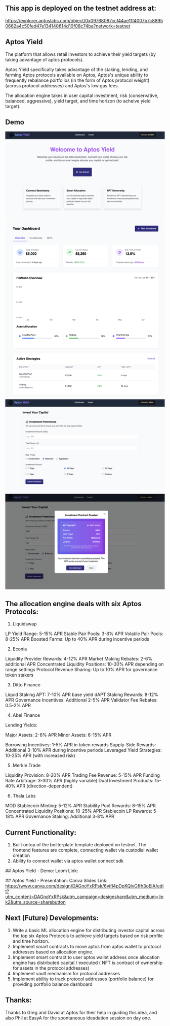 ## This app is deployed on the testnet address at:
https://explorer.aptoslabs.com/object/0x09768087ccf44ae11f4007b7c88950662a4c50fed47e134140614d10f08c74ba?network=testnet

## Aptos Yield
The platform that allows retail investors to achieve their yield targets (by taking advantage of aptos protocols). 

Aptos Yield specifically takes advantage of the staking, lending, and farming Aptos protocols available on Aptos, Aptos's unique ability to frequently rebalance portfolios (in the form of Aptos protocol weight) (across protocol addresses) and Aptos's low gas fees.

The allocation engine takes in user capital investment, risk (conservative, balanced, aggressive), yield target, and time horizon (to acheive yield target).

## Demo

![Homepage](homepage.png)
![Dashboard](dashboard.png)
![Invest-Page-Pre-Confirmation](invest-pre-submission.png)
![Invest-Page-Confirmation](invest-post-submission.png)

## The allocation engine deals with six Aptos Protocols:

1. Liquidswap

LP Yield Range: 5-15% APR
Stable Pair Pools: 3-8% APR
Volatile Pair Pools: 8-25% APR
Boosted Farms: Up to 40% APR during incentive periods


2. Econia

Liquidity Provider Rewards: 4-12% APR
Market Making Rebates: 2-6% additional APR
Concentrated Liquidity Positions: 10-30% APR depending on range settings
Protocol Revenue Sharing: Up to 10% APR for governance token stakers


3. Ditto Finance

Liquid Staking APT: 7-10% APR base yield
dAPT Staking Rewards: 8-12% APR
Governance Incentives: Additional 2-5% APR
Validator Fee Rebates: 0.5-2% APR


4. Abel Finance

Lending Yields:

Major Assets: 2-8% APR
Minor Assets: 6-15% APR


Borrowing Incentives: 1-5% APR in token rewards
Supply-Side Rewards: Additional 3-10% APR during incentive periods
Leveraged Yield Strategies: 10-25% APR (with increased risk)


5. Merkle Trade

Liquidity Provision: 8-20% APR
Trading Fee Revenue: 5-15% APR
Funding Rate Arbitrage: 3-30% APR (highly variable)
Dual Investment Products: 15-40% APR (direction-dependent)


6. Thala Labs

MOD Stablecoin Minting: 5-12% APR
Stability Pool Rewards: 8-15% APR
Concentrated Liquidity Positions: 10-25% APR
Stablecoin LP Rewards: 5-18% APR
Governance Staking: Additional 3-8% APR

## Current Functionality:

1. Built ontop of the boilterplate template deployed on testnet. The frontend features are complete, connecting wallet via custodial wallet creation
2. Ability to connect wallet via aptos wallet connect sdk

## Aptos Yield - Demo:
Loom Link: 

## Aptos Yield - Presentation:
Canva Slides Link: https://www.canva.com/design/DAGnoYxRPsk/6vifI4pDpKQivGffh3oEiA/edit?utm_content=DAGnoYxRPsk&utm_campaign=designshare&utm_medium=link2&utm_source=sharebutton

## Next (Future) Developments:
1. Write a basic ML allocation engine for distributing investor capital across the top six Aptos Protocols to achieve yield targets based on risk profile and time horizon.
2. Implement smart contracts to move aptos from aptos wallet to protocol addresses based on allocation engine.
3. Implement smart contract to user aptos wallet address once allocation engine has distributed capital / executed ( NFT is contract of ownership for assets in the protocol addresses)
4. Implement vault mechanism for protocol addresses
5. Implement ability to track protocol addresses (portfolio balance) for providing portfolio balance dashboard

## Thanks:
Thanks to Greg and David at Aptos for their help in guiding this idea, and also Phil at EasyA for the spontaneous ideadation session on day one. 

